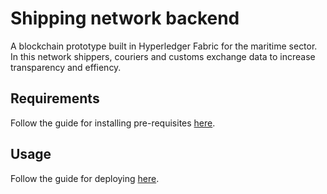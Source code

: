 # Shipping network backend
 
A blockchain prototype built in Hyperledger Fabric for the maritime sector. In this network shippers, couriers and customs exchange data to increase transparency and effiency.

## Requirements
Follow the guide for installing pre-requisites [here](https://hyperledger.github.io/composer/latest/installing/installing-prereqs.html).

## Usage
Follow the guide for deploying [here](https://hyperledger.github.io/composer/unstable/tutorials/deploy-to-fabric-single-org.html).
